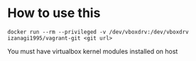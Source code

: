 # How to use this
`docker run --rm --privileged -v /dev/vboxdrv:/dev/vboxdrv izanagi1995/vagrant-git <git url>`

You must have virtualbox kernel modules installed on host
